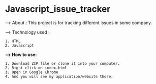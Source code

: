 # Javascript_issue_tracker

--> About : This project is for tracking different issues in some company.

--> Technology used : 

    1. HTML
    2. Javascript
    
<b>--> How to use:</b> 

    1. Download ZIP file or clone it into your computer.
    2. Right click on index.html 
    3. Open in Google Chrome
    4. And you will see my application/website there.
